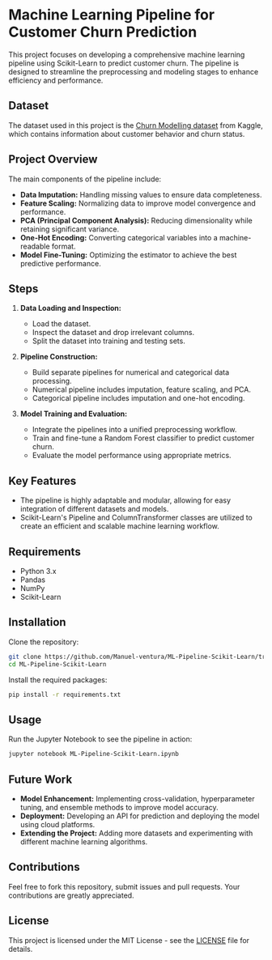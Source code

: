 # Machine Learning Pipeline for Customer Churn Prediction

This project focuses on developing a comprehensive machine learning pipeline using Scikit-Learn to predict customer churn. The pipeline is designed to streamline the preprocessing and modeling stages to enhance efficiency and performance.

## Dataset

The dataset used in this project is the [Churn Modelling dataset](https://www.kaggle.com/datasets/aakash50897/churn-modellingcsv/data) from Kaggle, which contains information about customer behavior and churn status.

## Project Overview

The main components of the pipeline include:
- **Data Imputation:** Handling missing values to ensure data completeness.
- **Feature Scaling:** Normalizing data to improve model convergence and performance.
- **PCA (Principal Component Analysis):** Reducing dimensionality while retaining significant variance.
- **One-Hot Encoding:** Converting categorical variables into a machine-readable format.
- **Model Fine-Tuning:** Optimizing the estimator to achieve the best predictive performance.

## Steps

1. **Data Loading and Inspection:**
   - Load the dataset.
   - Inspect the dataset and drop irrelevant columns.
   - Split the dataset into training and testing sets.

2. **Pipeline Construction:**
   - Build separate pipelines for numerical and categorical data processing.
   - Numerical pipeline includes imputation, feature scaling, and PCA.
   - Categorical pipeline includes imputation and one-hot encoding.

3. **Model Training and Evaluation:**
   - Integrate the pipelines into a unified preprocessing workflow.
   - Train and fine-tune a Random Forest classifier to predict customer churn.
   - Evaluate the model performance using appropriate metrics.

## Key Features

- The pipeline is highly adaptable and modular, allowing for easy integration of different datasets and models.
- Scikit-Learn's Pipeline and ColumnTransformer classes are utilized to create an efficient and scalable machine learning workflow.

## Requirements

- Python 3.x
- Pandas
- NumPy
- Scikit-Learn

## Installation

Clone the repository:
```sh
git clone https://github.com/Manuel-ventura/ML-Pipeline-Scikit-Learn/tree/main
cd ML-Pipeline-Scikit-Learn
```

Install the required packages:
```sh
pip install -r requirements.txt
```

## Usage

Run the Jupyter Notebook to see the pipeline in action:
```sh
jupyter notebook ML-Pipeline-Scikit-Learn.ipynb
```

## Future Work

- **Model Enhancement:** Implementing cross-validation, hyperparameter tuning, and ensemble methods to improve model accuracy.
- **Deployment:** Developing an API for prediction and deploying the model using cloud platforms.
- **Extending the Project:** Adding more datasets and experimenting with different machine learning algorithms.

## Contributions

Feel free to fork this repository, submit issues and pull requests. Your contributions are greatly appreciated.

## License

This project is licensed under the MIT License - see the [LICENSE](LICENSE) file for details.

